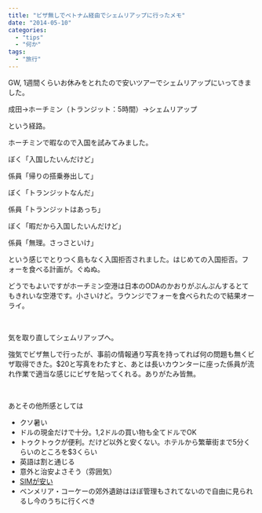 ```yaml
---
title: "ビザ無しでベトナム経由でシェムリアップに行ったメモ"
date: "2014-05-10"
categories: 
  - "tips"
  - "何か"
tags: 
  - "旅行"
---
```


GW, 1週間くらいお休みをとれたので安いツアーでシェムリアップにいってきました。

成田→ホーチミン（トランジット：5時間）→シェムリアップ

という経路。

ホーチミンで暇なので入国を試みてみました。

ぼく「入国したいんだけど」

係員「帰りの搭乗券出して」

ぼく「トランジットなんだ」

係員「トランジットはあっち」

ぼく「暇だから入国したいんだけど」

係員「無理。さっさといけ」

という感じでとりつく島もなく入国拒否されました。はじめての入国拒否。フォーを食べる計画が。ぐぬぬ。

どうでもよいですがホーチミン空港は日本のODAのかおりがぷんぷんするとてもきれいな空港です。小さいけど。ラウンジでフォーを食べられたので結果オーライ。

 

気を取り直してシェムリアップへ。

強気でビザ無しで行ったが、事前の情報通り写真を持ってれば何の問題も無くビザ取得できた。$20と写真をわたすと、あとは長いカウンターに座った係員が流れ作業で適当な感じにビザを貼ってくれる。ありがたみ皆無。

 

あとその他所感としては

- クソ暑い
- ドルの現金だけで十分。1,2ドルの買い物も全てドルでOK
- トゥクトゥクが便利。だけど以外と安くない。ホテルから繁華街まで5分くらいのところを$3くらい
- 英語は割と通じる
- 意外と治安よさそう（雰囲気）
- [SIMが安い](https://blog.naotaco.com/archives/439 "シェムリアップ（カンボジア）でプリペイドSIMを買う話")
- ベンメリア・コーケーの郊外遺跡はほぼ管理もされてないので自由に見られるし今のうちに行くべき
